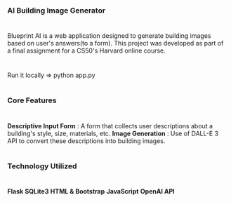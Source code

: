 ### AI Building Image Generator
#
Blueprint AI is a web application designed to generate building images based on user's answers(to a form). This project was developed as part of a final assignment for a CS50's Harvard online course.
#
Run it locally => python app.py 
#
### Core Features
#
**Descriptive Input Form** : A form that collects user descriptions about a building's style, size, materials, etc.
**Image Generation** : Use of DALL-E 3 API to convert these descriptions into building images.
#
### Technology Utilized
#
**Flask**
**SQLite3**
**HTML & Bootstrap**
**JavaScript**
**OpenAI API**
#
